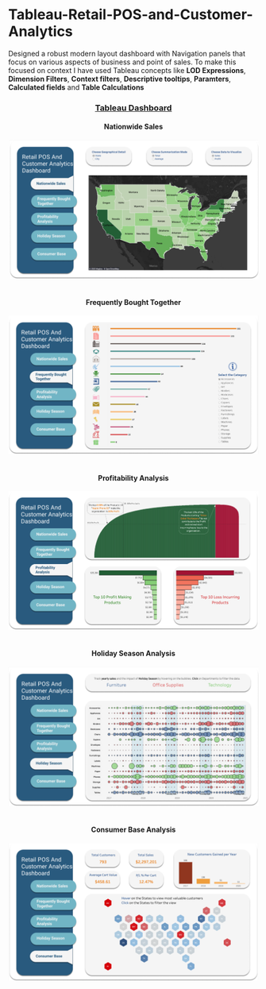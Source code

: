 # Tableau-Retail-POS-and-Customer-Analytics


Designed a robust modern layout dashboard with Navigation panels that focus on various aspects of business and point of sales. To make this focused on context I have used Tableau concepts like <b>LOD Expressions</b>, <b>Dimension Filters</b>, <b>Context filters</b>, <b>Descriptive tooltips</b>, <b>Paramters</b>, <b>Calculated fields</b> and <b>Table Calculations</b>


<p align = "center">
  <h3 align = "center"><a href="https://public.tableau.com/profile/hhlamba#!/vizhome/RetailPOSandCustomerAnalyticsDashboard/NationwideSales"> Tableau Dashboard </a>
  <br></h3>
  <H4 align = "center">Nationwide Sales</h4>
  <img src="https://github.com/hhlamba/Tableau-Retail-POS-and-Customer-Analytics/blob/main/Screenshot/Nationwide%20Sales.png">
  <br><br>
  <H4 align = "center">Frequently Bought Together</h4>
  <img src="https://github.com/hhlamba/Tableau-Retail-POS-and-Customer-Analytics/blob/main/Screenshot/Frequently%20Bought%20Together.png">
  <br><br>
  <H4 align = "center">Profitability Analysis</h4>
  <img src="https://github.com/hhlamba/Tableau-Retail-POS-and-Customer-Analytics/blob/main/Screenshot/Profitability%20Analysis.png">
  <br><br>
  <H4 align = "center">Holiday Season Analysis</h4>
  <img src="https://github.com/hhlamba/Tableau-Retail-POS-and-Customer-Analytics/blob/main/Screenshot/Holiday%20Season%20Analysis.png">
  <br><br>
  <H4 align = "center">Consumer Base Analysis</h4>
  <img src="https://github.com/hhlamba/Tableau-Retail-POS-and-Customer-Analytics/blob/main/Screenshot/Consumer%20Base%20Analysis.png">

</p>

